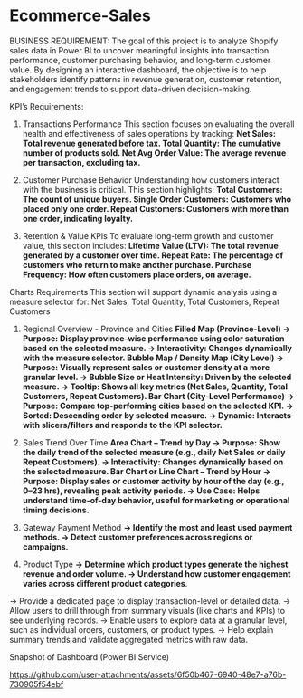 # Ecommerce-Sales

BUSINESS REQUIREMENT:
The goal of this project is to analyze Shopify sales data in Power BI to uncover meaningful insights into transaction performance, customer purchasing behavior, and long-term customer value. By designing an interactive dashboard, the objective is to help stakeholders identify patterns in revenue generation, customer retention, and engagement trends to support data-driven decision-making.

KPI’s Requirements:
1. Transactions Performance
This section focuses on evaluating the overall health and effectiveness of sales operations by tracking:
**Net Sales: Total revenue generated before tax.
Total Quantity: The cumulative number of products sold.
Net Avg Order Value: The average revenue per transaction, excluding tax.**

2. Customer Purchase Behavior
Understanding how customers interact with the business is critical. This section highlights:
**Total Customers: The count of unique buyers.
Single Order Customers: Customers who placed only one order.
Repeat Customers: Customers with more than one order, indicating loyalty.**

3. Retention & Value KPIs
To evaluate long-term growth and customer value, this section includes:
**Lifetime Value (LTV): The total revenue generated by a customer over time.
Repeat Rate: The percentage of customers who return to make another purchase.
Purchase Frequency: How often customers place orders, on average.**

Charts Requirements
This section will support dynamic analysis using a measure selector for: Net Sales, Total Quantity, Total Customers, Repeat Customers

1. Regional Overview - Province and Cities
**Filled Map (Province-Level)
-> Purpose: Display province-wise performance using color saturation based on the selected measure.
-> Interactivity: Changes dynamically with the measure selector.
Bubble Map / Density Map (City Level)
-> Purpose: Visually represent sales or customer density at a more granular level.
-> Bubble Size or Heat Intensity: Driven by the selected measure.
-> Tooltip: Shows all key metrics (Net Sales, Quantity, Total Customers, Repeat Customers).
Bar Chart (City-Level Performance)
-> Purpose: Compare top-performing cities based on the selected KPI.
-> Sorted: Descending order by selected measure.
-> Dynamic: Interacts with slicers/filters and responds to the KPI selector.**

2. Sales Trend Over Time
**Area Chart – Trend by Day
-> Purpose: Show the daily trend of the selected measure (e.g., daily Net Sales or daily Repeat Customers).
-> Interactivity: Changes dynamically based on the selected measure.
Bar Chart or Line Chart – Trend by Hour
-> Purpose: Display sales or customer activity by hour of the day (e.g., 0–23 hrs), revealing peak activity periods.
-> Use Case: Helps understand time-of-day behavior, useful for marketing or operational timing decisions.**

3. Gateway Payment Method
**-> Identify the most and least used payment methods.
-> Detect customer preferences across regions or campaigns.**

4. Product Type
**-> Determine which product types generate the highest revenue and order volume.
-> Understand how customer engagement varies across different product categories**.

-> Provide a dedicated page to display transaction-level or detailed data.
-> Allow users to drill through from summary visuals (like charts and KPIs) to see underlying records.
-> Enable users to explore data at a granular level, such as individual orders, customers, or product types.
-> Help explain summary trends and validate aggregated metrics with raw data.

Snapshot of Dashboard (Power BI Service)

https://github.com/user-attachments/assets/6f50b467-6940-48e7-a76b-730905f54ebf
